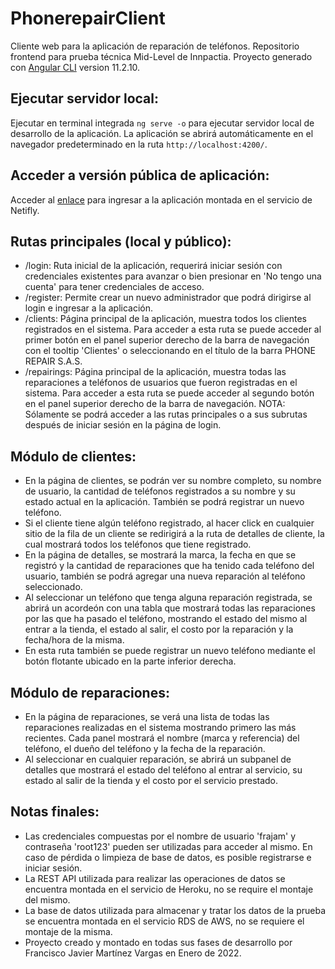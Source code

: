 # PhonerepairClient
Cliente web para la aplicación de reparación de teléfonos. Repositorio frontend para prueba técnica Mid-Level de Innpactia.
Proyecto generado con [Angular CLI](https://github.com/angular/angular-cli) version 11.2.10.

## Ejecutar servidor local:
Ejecutar en terminal integrada `ng serve -o` para ejecutar servidor local de desarrollo de la aplicación. La aplicación se abrirá automáticamente en el navegador predeterminado en la ruta `http://localhost:4200/`.

## Acceder a versión pública de aplicación:
Acceder al [enlace](https://61f36a21d8b9f60008a0ddf0--phonerepairbyfrajam.netlify.app/login) para ingresar a la aplicación montada en el servicio de Netifly.

## Rutas principales (local y público):
- /login: Ruta inicial de la aplicación, requerirá iniciar sesión con credenciales existentes para avanzar o bien presionar en 'No tengo una cuenta' para tener credenciales de acceso.
- /register: Permite crear un nuevo administrador que podrá dirigirse al login e ingresar a la aplicación.
- /clients: Página principal de la aplicación, muestra todos los clientes registrados en el sistema. Para acceder a esta ruta se puede acceder al primer botón en el panel superior derecho de la barra de navegación con el tooltip 'Clientes' o seleccionando en el título de la barra PHONE REPAIR S.A.S.
- /repairings: Página principal de la aplicación, muestra todas las reparaciones a teléfonos de usuarios que fueron registradas en el sistema. Para acceder a esta ruta se puede acceder al segundo botón en el panel superior derecho de la barra de navegación.
NOTA: Sólamente se podrá acceder a las rutas principales o a sus subrutas después de iniciar sesión en la página de login.

## Módulo de clientes:
- En la página de clientes, se podrán ver su nombre completo, su nombre de usuario, la cantidad de teléfonos registrados a su nombre y su estado actual en la aplicación. También se podrá registrar un nuevo teléfono.
- Si el cliente tiene algún teléfono registrado, al hacer click en cualquier sitio de la fila de un cliente se redirigirá a la ruta de detalles de cliente, la cual mostrará todos los teléfonos que tiene registrado.
- En la página de detalles, se mostrará la marca, la fecha en que se registró y la cantidad de reparaciones que ha tenido cada teléfono del usuario, también se podrá agregar una nueva reparación al teléfono seleccionado.
- Al seleccionar un teléfono que tenga alguna reparación registrada, se abrirá un acordeón con una tabla que mostrará todas las reparaciones por las que ha pasado el teléfono, mostrando el estado del mismo al entrar a la tienda, el estado al salir, el costo por la reparación y la fecha/hora de la misma.
- En esta ruta también se puede registrar un nuevo teléfono mediante el botón flotante ubicado en la parte inferior derecha.

## Módulo de reparaciones:
- En la página de reparaciones, se verá una lista de todas las reparaciones realizadas en el sistema mostrando primero las más recientes. Cada panel mostrará el nombre (marca y referencia) del teléfono, el dueño del teléfono y la fecha de la reparación.
- Al seleccionar en cualquier reparación, se abrirá un subpanel de detalles que mostrará el estado del teléfono al entrar al servicio, su estado al salir de la tienda y el costo por el servicio prestado.

## Notas finales:
- Las credenciales compuestas por el nombre de usuario 'frajam' y contraseña 'root123' pueden ser utilizadas para acceder al mismo. En caso de pérdida o limpieza de base de datos, es posible registrarse e iniciar sesión.
- La REST API utilizada para realizar las operaciones de datos se encuentra montada en el servicio de Heroku, no se require el montaje del mismo.
- La base de datos utilizada para almacenar y tratar los datos de la prueba se encuentra montada en el servicio RDS de AWS, no se requiere el montaje de la misma.
- Proyecto creado y montado en todas sus fases de desarrollo por Francisco Javier Martínez Vargas en Enero de 2022.